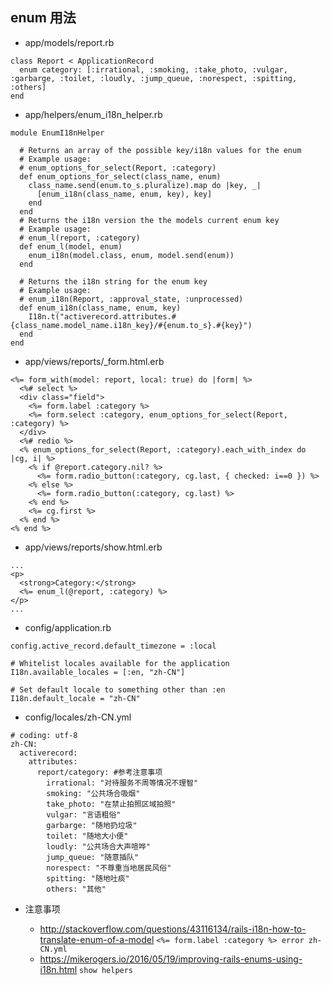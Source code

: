 ## enum 用法

- app/models/report.rb

```
class Report < ApplicationRecord
  enum category: [:irrational, :smoking, :take_photo, :vulgar, :garbarge, :toilet, :loudly, :jump_queue, :norespect, :spitting, :others]
end
```
- app/helpers/enum_i18n_helper.rb

```
module EnumI18nHelper

  # Returns an array of the possible key/i18n values for the enum
  # Example usage:
  # enum_options_for_select(Report, :category)
  def enum_options_for_select(class_name, enum)
    class_name.send(enum.to_s.pluralize).map do |key, _|
      [enum_i18n(class_name, enum, key), key]
    end
  end
  # Returns the i18n version the the models current enum key
  # Example usage:
  # enum_l(report, :category)
  def enum_l(model, enum)
    enum_i18n(model.class, enum, model.send(enum))
  end

  # Returns the i18n string for the enum key
  # Example usage:
  # enum_i18n(Report, :approval_state, :unprocessed)
  def enum_i18n(class_name, enum, key)
    I18n.t("activerecord.attributes.#{class_name.model_name.i18n_key}/#{enum.to_s}.#{key}")
  end
end

```

- app/views/reports/_form.html.erb

```
<%= form_with(model: report, local: true) do |form| %>
  <%# select %>
  <div class="field">
    <%= form.label :category %>
    <%= form.select :category, enum_options_for_select(Report, :category) %>
  </div>
  <%# redio %>
  <% enum_options_for_select(Report, :category).each_with_index do |cg, i| %>
    <% if @report.category.nil? %>
      <%= form.radio_button(:category, cg.last, { checked: i==0 }) %>
    <% else %>
      <%= form.radio_button(:category, cg.last) %>
    <% end %>
    <%= cg.first %>
  <% end %>
<% end %>
```

- app/views/reports/show.html.erb

```
...
<p>
  <strong>Category:</strong>
  <%= enum_l(@report, :category) %>
</p>
...
```

- config/application.rb

```
config.active_record.default_timezone = :local

# Whitelist locales available for the application
I18n.available_locales = [:en, "zh-CN"]

# Set default locale to something other than :en
I18n.default_locale = "zh-CN"
```

- config/locales/zh-CN.yml

```
# coding: utf-8
zh-CN:
  activerecord:
    attributes:
      report/category: #参考注意事项
        irrational: "对待服务不周等情况不理智"
        smoking: "公共场合吸烟"
        take_photo: "在禁止拍照区域拍照"
        vulgar: "言语粗俗"
        garbarge: "随地扔垃圾"
        toilet: "随地大小便"
        loudly: "公共场合大声喧哗"
        jump_queue: "随意插队"
        norespect: "不尊重当地居民风俗"
        spitting: "随地吐痰"
        others: "其他"
```

- 注意事项

  - http://stackoverflow.com/questions/43116134/rails-i18n-how-to-translate-enum-of-a-model
    `<%= form.label :category %> error zh-CN.yml`
  - https://mikerogers.io/2016/05/19/improving-rails-enums-using-i18n.html
    `show helpers`

